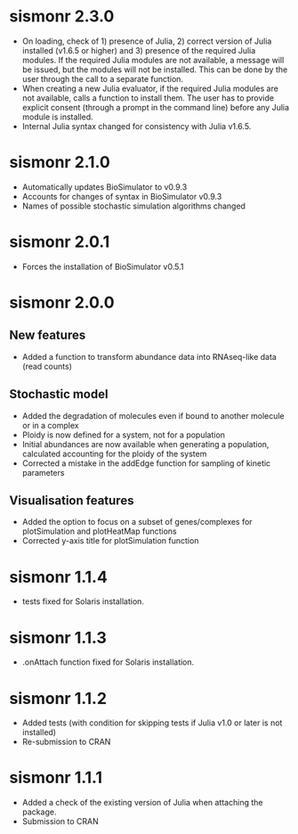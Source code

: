 # sismonr 2.3.0
* On loading, check of 1) presence of Julia, 2) correct version of Julia installed (v1.6.5 or higher) and 3) presence of the required Julia modules. If the required Julia modules are not available, a message will be issued, but the modules will not be installed. This can be done by the user through the call to a separate function.
* When creating a new Julia evaluator, if the required Julia modules are not available, calls a function to install them. The user has to provide explicit consent (through a prompt in the command line) before any Julia module is installed.
* Internal Julia syntax changed for consistency with Julia v1.6.5.

# sismonr 2.1.0
* Automatically updates BioSimulator to v0.9.3
* Accounts for changes of syntax in BioSimulator v0.9.3
* Names of possible stochastic simulation algorithms changed

# sismonr 2.0.1
* Forces the installation of BioSimulator v0.5.1

# sismonr 2.0.0

## New features
* Added a function to transform abundance data into RNAseq-like data (read counts)

## Stochastic model
* Added the degradation of molecules even if bound to another molecule or in a complex
* Ploidy is now defined for a system, not for a population
* Initial abundances are now available when generating a population, calculated accounting for the ploidy of the system
* Corrected a mistake in the addEdge function for sampling of kinetic parameters

## Visualisation features
* Added the option to focus on a subset of genes/complexes for plotSimulation and plotHeatMap functions
* Corrected y-axis title for plotSimulation function

# sismonr 1.1.4
* tests fixed for Solaris installation.

# sismonr 1.1.3
* .onAttach function fixed for Solaris installation.

# sismonr 1.1.2
* Added tests (with condition for skipping tests if Julia v1.0 or later is not installed)
* Re-submission to CRAN


# sismonr 1.1.1
* Added a check of the existing version of Julia when attaching the package.
* Submission to CRAN
